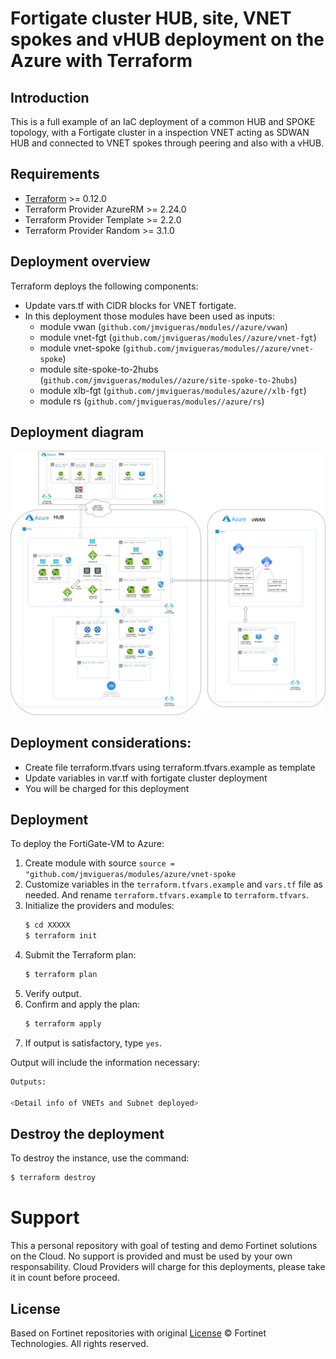 # Fortigate cluster HUB, site, VNET spokes and vHUB deployment on the Azure with Terraform
## Introduction

This is a full example of an IaC deployment of a common HUB and SPOKE topology, with a Fortigate cluster in a inspection VNET acting as SDWAN HUB and connected to VNET spokes through peering and also with a vHUB. 

## Requirements
* [Terraform](https://learn.hashicorp.com/terraform/getting-started/install.html) >= 0.12.0
* Terraform Provider AzureRM >= 2.24.0
* Terraform Provider Template >= 2.2.0
* Terraform Provider Random >= 3.1.0

## Deployment overview
Terraform deploys the following components:
   - Update vars.tf with CIDR blocks for VNET fortigate. 
   - In this deployment those modules have been used as inputs:
      - module vwan (`github.com/jmvigueras/modules//azure/vwan`)
      - module vnet-fgt (`github.com/jmvigueras/modules//azure/vnet-fgt`)
      - module vnet-spoke (`github.com/jmvigueras/modules//azure/vnet-spoke`)
      - module site-spoke-to-2hubs (`github.com/jmvigueras/modules//azure/site-spoke-to-2hubs`)
      - module xlb-fgt (`github.com/jmvigueras/modules/azure//xlb-fgt`)
      - module rs (`github.com/jmvigueras/modules//azure/rs`)

## Deployment diagram

![diagram deployment](./images/image1.png)

## Deployment considerations:
   - Create file terraform.tfvars using terraform.tfvars.example as template 
   - Update variables in var.tf with fortigate cluster deployment
   - You will be charged for this deployment

## Deployment
To deploy the FortiGate-VM to Azure:
1. Create module with source `source = "github.com/jmvigueras/modules/azure/vnet-spoke`
2. Customize variables in the `terraform.tfvars.example` and `vars.tf` file as needed.  And rename `terraform.tfvars.example` to `terraform.tfvars`.
3. Initialize the providers and modules:
   ```sh
   $ cd XXXXX
   $ terraform init
    ```
4. Submit the Terraform plan:
   ```sh
   $ terraform plan
   ```
5. Verify output.
6. Confirm and apply the plan:
   ```sh
   $ terraform apply
   ```
7. If output is satisfactory, type `yes`.

Output will include the information necessary:
```sh
Outputs:

<Detail info of VNETs and Subnet deployed>
```

## Destroy the deployment
To destroy the instance, use the command:
```sh
$ terraform destroy
```

# Support
This a personal repository with goal of testing and demo Fortinet solutions on the Cloud. No support is provided and must be used by your own responsability. Cloud Providers will charge for this deployments, please take it in count before proceed.

## License
Based on Fortinet repositories with original [License](https://github.com/fortinet/fortigate-terraform-deploy/blob/master/LICENSE) © Fortinet Technologies. All rights reserved.

